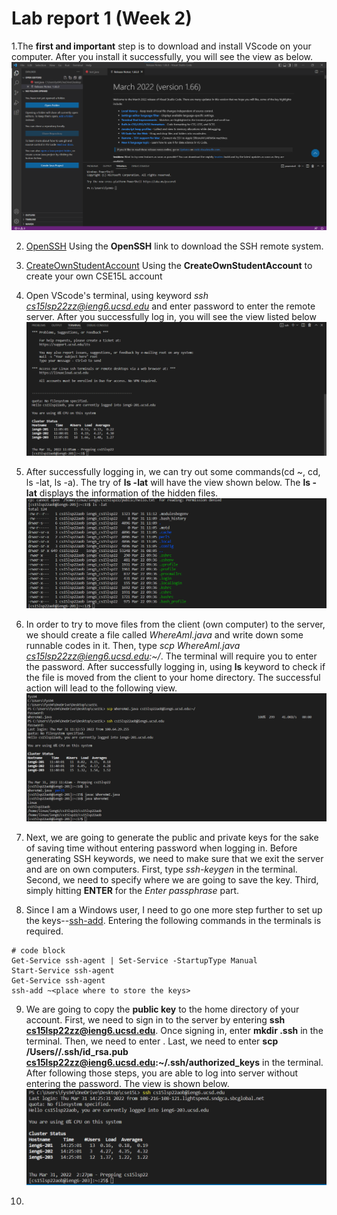 # Lab report 1 (Week 2)
1.The **first and important** step is to download and install VScode on your computer. After you install it successfully, you will see the view as below. 
![image](VsCode.png)

2. [OpenSSH](https://docs.microsoft.com/en-us/windows-server/administration/openssh/openssh_install_firstuse
) Using the **OpenSSH** link to download the SSH remote system.

3. [CreateOwnStudentAccount](https://sdacs.ucsd.edu/~icc/index.php) Using the **CreateOwnStudentAccount** to create your own CSE15L account

4. Open VScode's terminal, using keyword *ssh cs15lsp22zz@ieng6.ucsd.edu* and enter password to enter the remote server. After you successfully log in, you will see the view listed below
![image](RemoteConnecting.png)

5. After successfully logging in, we can try out some commands(cd ~, cd, ls -lat, ls -a). The try of **ls -lat** will have the view shown below. The **ls -lat** displays the information of the hidden files. 
![image](TryingOutCommands.png)

6. In order to try to move files from the client (own computer) to the server, we should create a file called *WhereAmI.java* and write down some runnable codes in it. Then, type *scp WhereAmI.java cs15lsp22zz@ieng6.ucsd.edu:~/*. The terminal will require you to enter the password. After successfully logging in, using **ls** keyword to check if the file is moved from the client to your home directory. The successful action will lead to the following view. ![image](MovingFiles.png)

7. Next, we are going to generate the public and private keys for the sake of saving time without entering password when logging in. Before generating SSH keywords, we need to make sure that we exit the server and are on own computers. First, type *ssh-keygen* in the terminal. Second, we need to specify where we are going to save the key. Third, simply hitting **ENTER** for the *Enter passphrase* part. 

8. Since I am a Windows user, I need to go one more step further to set up the keys--[ssh-add](https://docs.microsoft.com/en-us/windows-server/administration/openssh/openssh_keymanagement#user-key-generation). Entering the following commands in the terminals is required. 
```
# code block
Get-Service ssh-agent | Set-Service -StartupType Manual
Start-Service ssh-agent
Get-Service ssh-agent
ssh-add ~<place where to store the keys>
```

9. We are going to copy the **public key** to the home directory of your account. First, we need to sign in to the server by entering **ssh cs15lsp22zz@ieng6.ucsd.edu**. Once signing in, enter **mkdir .ssh** in the terminal. Then, we need to enter **<logout>**. Last, we need to enter **scp /Users/<user-name>/.ssh/id_rsa.pub cs15lsp22zz@ieng6.ucsd.edu:~/.ssh/authorized_keys** in the terminal. After following those steps, you are able to log into server without entering the password. The view is shown below. ![image](LoGiN.png)

10. 